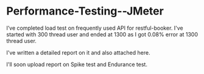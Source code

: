 # Performance-Testing--JMeter

I’ve completed load test on frequently used API for restful-booker.
I've started with 300 thread user and ended at 1300 as I got 0.08% error at 1300 thread user.

I've written a detailed report on it and also attached here.

I'll soon upload report on Spike test and Endurance test.
